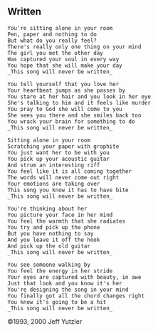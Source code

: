 ## Written

    You're sitting alone in your room
    Pen, paper and nothing to do
    But what do you really feel?
    There's really only one thing on your mind
    The girl you met the other day
    Has captured your soul in every way
    You hope that she will make your day
    _This song will never be written_

    You tell yourself that you love her
    Your heartbeat jumps as she passes by
    You stare at her hair and you look in her eye
    She's talking to him and it feels like murder
    You pray to God she will come to you
    She sees you there and she smiles back too
    You wrack your brain for something to do
    _This song will never be written_

    Sitting alone in your room
    Scratching your paper with graphite
    You just want her to be with you
    You pick up your acoustic guitar
    And strum an interesting riff
    You feel like it is all coming together
    The words will never come out right
    Your emotions are taking over
    This song you know it has to have bite
    _This song will never be written_
 
    You're thinking about her
    You picture your face in her mind
    You feel the warmth that she radiates
    You try and pick up the phone
    But you have nothing to say
    And you leave it off the hook
    And pick up the old guitar
    _This song will never be written_
    
    You see someone walking by
    You feel the energy in her stride
    Your eyes are captured with beauty, in awe
    Just that look and you know it's her
    You're designing the song in your mind
    You finally got all the chord changes right
    You know it's going to be a hit
    _This song will never be written_
    
©1993, 2000 Jeff Yutzler
